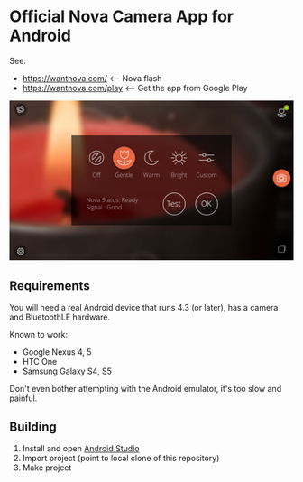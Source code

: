 Official Nova Camera App for Android
====================================

See:
*    https://wantnova.com/ <-- Nova flash
*    https://wantnova.com/play <-- Get the app from Google Play

![Screenshot](screenshot1.jpg)

Requirements
------------

You will need a real Android device that runs 4.3 (or later), has a camera and BluetoothLE hardware.

Known to work:
*   Google Nexus 4, 5
*   HTC One
*   Samsung Galaxy S4, S5

Don't even bother attempting with the Android emulator, it's too slow and painful.


Building
--------

1.  Install and open [Android Studio](http://developer.android.com/sdk/installing/studio.html)
2.  Import project (point to local clone of this repository)
3.  Make project

